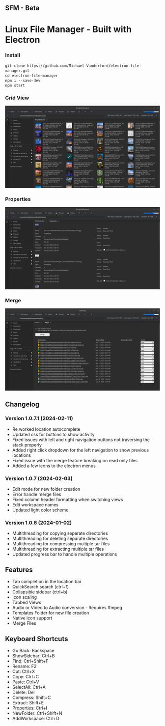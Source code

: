 
## SFM - Beta

# Linux File Manager - Built with Electron

### Install

    git clone https://github.com/Michael-Vanderford/electron-file-manager.git
    cd electron-file-manager
    npm i --save-dev
    npm start

### Grid View
![Screenshot 1](assets/screenshots/screenshot1.png?raw=true)
### Properties
![Screenshot 2](assets/screenshots/Properties.png?raw=true)
### Merge
![Screenshot 3](assets/screenshots/Merge.png?raw=true)
<!-- ![Screenshot 2](/screenshots/screenshot_2.png?raw=true)

![Screenshot 3](/screenshots/screenshot_3.png?raw=true) -->

## Changelog

### Version 1.0.7.1 (2024-02-11)
- Re worked location autocomplete
- Updated css for buttons to show activity
- Fixed issues with left and right navigation buttons not traversing the stack properly
- Added right click dropdown for the left navigation to show previous locations
- Fixed issue with the merge feature breaking on read only files
- Added a few icons to the electron menus

### Version 1.0.7 (2024-02-03)
- Edit mode for new folder creation
- Error handle merge files
- Fixed column header formatting when switching views
- Edit workspace names
- Updated light color scheme

### Version 1.0.6 (2024-01-02)
- Multithreading for copying separate directories
- Multithreading for deleting separate directories
- Multithreading for compressing multiple tar files
- Multithreading for extracting multiple tar files
- Updated progress bar to handle multiple operations


## Features

* Tab completion in the location bar
* QuickSearch search (ctrl+f)
* Collapsible sidebar (ctrl+b)
* Icon scaling
* Tabbed Views
* Audio or Video to Audio conversion - Requires ffmpeg
* Templates Folder for new file creation
* Native icon support
* Merge Files


## Keyboard Shortcuts

* Go Back: Backspace
* ShowSidebar: Ctrl+B
* Find: Ctrl+Shift+F
* Rename: F2
* Cut: Ctrl+X
* Copy: Ctrl+C
* Paste: Ctrl+V
* SelectAll: Ctrl+A
* Delete: Del
* Compress: Shift+C
* Extract: Shift+E
* Properties: Ctrl+I
* NewFolder: Ctrl+Shift+N
* AddWorkspace: Ctrl+D


<!-- Stack
<ul>
    <li><a href="https://nodejs.org/en/">nodejs</a></li>
    <li><a href="https://github.com/electron/electron">electron</li>
    <li><a href="https://semantic-ui.com">semantic-ui</a></li>
    <li><a href="https://www.chartjs.org/">chartjs</a></li>
    <li><a href="https://dragselect.com/">dragselect</a></li>
    <li><a href="https://craig.is/killing/mice">mousetrap</a></li>
    <li><a href="https://www.npmjs.com/package/open">open</a></li>
    <li><a href="https://www.npmjs.com/package/mime-types">mime-types</a></li>
    <li><a href="https://webpack.js.org/">webpack</a></li>
    <li><a href="https://icons.getbootstrap.com/">bootstrap-icons</a></li>
    <li><a href="https://getbootstrap.com/">bootstrap</a></li>
    <li><a href="https://jquery.com/">jquery - legacy</a></li>
</ul> -->



